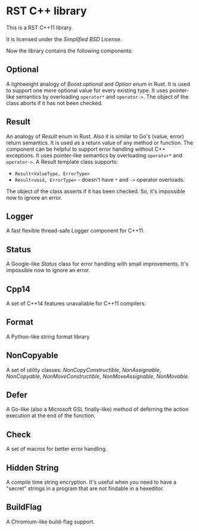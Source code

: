 # RST C++ library

This is a RST C++11 library.

It is licensed under the _Simplified BSD License_.

Now the library contains the following components:

## Optional
  A lightweight analogy of _Boost.optional_ and _Option_ enum in Rust. It is
  used to support one more optional value for every existing type. It uses
  pointer-like semantics by overloading `operator*` and `operator->`. The
  object of the class aborts if it has not been checked.

## Result
  An analogy of _Result_ enum in Rust. Also it is similar to Go's (value,
  error) return semantics. It is used as a return value of any method or
  function. The component can be helpful to support error handling without C++
  exceptions. It uses pointer-like semantics by overloading `operator*` and
  `operator->`. A Result template class supports:
  * `Result<ValueType, ErrorType>`
  * `Result<void, ErrorType>` - doesn't have `*` and `->` operator overloads.

  The object of the class asserts if it has been checked. So, it's impossible
  now to ignore an error.

## Logger
  A fast flexible thread-safe Logger component for C++11.

## Status
  A Google-like _Status_ class for error handling with small improvements. It's
  impossible now to ignore an error.

## Cpp14
  A set of C++14 features unavaliable for C++11 compilers.

## Format
  A Python-like string format library

## NonCopyable
  A set of utility classes: _NonCopyConstructible_, _NonAssignable_,
  _NonCopyable_, _NonMoveConstructible_, _NonMoveAssignable_, _NonMovable_.

## Defer
  A Go-like (also a Microsoft GSL finally-like) method of deferring the action
  execution at the end of the function.

## Check
  A set of macros for better error handling.

## Hidden String
  A compile time string encryption. It's useful when you need to have a
  "secret" strings in a program that are not findable in a hexeditor.

## BuildFlag
  A Chromium-like build-flag support.
